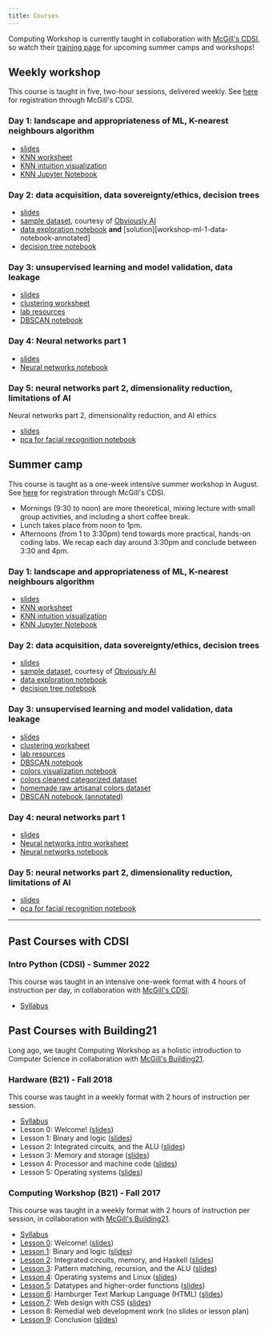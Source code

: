 ```yaml
---
title: Courses
---
```


Computing Workshop is currently taught in collaboration with [McGill's
CDSI][cdsi], so watch their [training page](https://www.mcgill.ca/cdsi/training)
for upcoming summer camps and workshops!

## Weekly workshop

This course is taught in five, two-hour sessions, delivered weekly.
See [here](https://www.mcgill.ca/cdsi/training/workshops) for registration through McGill's CDSI.

### Day 1: landscape and appropriateness of ML, K-nearest neighbours algorithm

- [slides][workshop-ml-1-slides]
- [KNN worksheet][workshop-ml-1-knn-worksheet]
- [KNN intuition visualization][knn-viz]
- [KNN Jupyter Notebook][workshop-ml-1-knn-notebook]

[workshop-ml-1-knn-worksheet]: /lessons/weekly-workshop/ml-1/knn-ws.pdf
[workshop-ml-1-knn-notebook]: /lessons/weekly-workshop/ml-1/knn.ipynb
[workshop-ml-1-slides]: https://docs.google.com/presentation/d/1Btgl_hL5unhLp2ltYn0PLuN_j1mvhvlB-nwDq6KrdhA/edit?usp=sharing

### Day 2: data acquisition, data sovereignty/ethics, decision trees

- [slides][workshop-ml-2-slides]
- [sample dataset][obvs-ai-sample-dataset], courtesy of [Obviously AI][obvs-ai]
- [data exploration notebook][workshop-ml-2-data-notebook]
  **and** [solution][workshop-ml-1-data-notebook-annotated]
- [decision tree notebook][workshop-ml-2-dt-notebook]

[workshop-ml-2-slides]: https://docs.google.com/presentation/d/1io0Yk06toXiaKWOAr2GUGZimjUqgy-aborurLjFh-PM/edit?usp=sharing
[workshop-ml-2-data-notebook]: /lessons/weekly-workshop/ml-2/data-exploration.ipynb
[workshop-ml-2-data-notebook-annotated]: /lessons/weekly-workshop/ml-2/data-exploration-annotated.ipynb
[workshop-ml-2-dt-notebook]: /lessons/weekly-workshop/ml-2/dt-student.ipynb

### Day 3: unsupervised learning and model validation, data leakage

- [slides][workshop-ml-3-slides]
- [clustering worksheet][workshop-ml-3-clustering]
- [lab resources](/lab.html)
- [DBSCAN notebook][workshop-ml-3-dbscan]

[workshop-ml-3-slides]: https://docs.google.com/presentation/d/1-PP-4gYCmDeWULsoq-NwJWfwTEEdOLvzZupQXy55J9Y/edit?usp=sharing
[workshop-ml-3-dbscan]: /lessons/weekly-workshop/ml-3/dbscan.ipynb
[workshop-ml-3-clustering]: /lessons/weekly-workshop/ml-3/kmeans.pdf
[workshop-ml-3-dbscan-annotated]: /lessons/weekly-workshop/ml-3/dbscan-annotated.ipynb

### Day 4: Neural networks part 1

- [slides][workshop-ml-4-slides]
- [Neural networks notebook][workshop-ml-4-notebook]

[workshop-ml-4-slides]: https://docs.google.com/presentation/d/1Pwfni1YoI_CUnlx8M1Zu04bsJ8EImnJM93T3-_nUrdY/edit?usp=sharing
[workshop-ml-4-notebook]: /lessons/weekly-workshop/ml-4/nn.ipynb

### Day 5: neural networks part 2, dimensionality reduction, limitations of AI

Neural networks part 2, dimensionality reduction, and AI ethics
- [slides][workshop-ml-5-slides]
- [pca for facial recognition notebook][workshop-ml-5-knn-pca-faces]

[workshop-ml-5-slides]: https://docs.google.com/presentation/d/1Ht3nvW5phWa7FhB4I6QGrCQtlGr0zfmz033D5vOOc44/edit?usp=sharing
[workshop-ml-5-knn-pca-faces]: /lessons/weekly-workshop/ml-5/knn-pca.ipynb

## Summer camp

This course is taught as a one-week intensive summer workshop in August.
See [here](https://www.mcgill.ca/cdsi/training/summer-camps/ml-pyt-summer-camp) for registration
through McGill's CDSI.

* Mornings (9:30 to noon) are more theoretical, mixing lecture with small group activities,
  and including a short coffee break.
* Lunch takes place from noon to 1pm.
* Afternoons (from 1 to 3:30pm) tend towards more practical, hands-on coding labs.
  We recap each day around 3:30pm and conclude between 3:30 and 4pm.

### Day 1: landscape and appropriateness of ML, K-nearest neighbours algorithm

- [slides][summercamp-ml-1-slides]
- [KNN worksheet][summercamp-ml-1-knn-worksheet]
- [KNN intuition visualization][knn-viz]
- [KNN Jupyter Notebook][summercamp-ml-1-knn-notebook]

[summercamp-ml-1-knn-worksheet]: /lessons/W19/knn-ws/writeup.pdf
[summercamp-ml-1-knn-notebook]: /lessons/summer-camp/ml-1/knn.ipynb
[summercamp-ml-1-slides]: https://docs.google.com/presentation/d/1HPX_dDdq_tMKsSaqjmvoTqh4r4DxmODASyIzSlKiaOU/edit?usp=drive_link

### Day 2: data acquisition, data sovereignty/ethics, decision trees

- [slides][summercamp-ml-2-slides]
- [sample dataset][obvs-ai-sample-dataset], courtesy of [Obviously AI][obvs-ai]
- [data exploration notebook][summercamp-ml-2-data-notebook]
  <!-- **and** [solution][summercamp-ml-2-data-notebook-annotated] -->
- [decision tree notebook][summercamp-ml-2-dt-notebook]

[summercamp-ml-2-slides]: https://docs.google.com/presentation/d/1FJwdCfXMwtBRp-3P6YnMg2X5WXXWYmLhU_-b8199FDg/edit?usp=drive_link
[summercamp-ml-2-data-notebook]: /lessons/summer-camp/ml-2/data-exploration.ipynb
[summercamp-ml-2-data-notebook-annotated]: /lessons/summer-camp/ml-2/data-exploration-annotated.ipynb
[summercamp-ml-2-dt-notebook]: /lessons/summer-camp/ml-2/dt-student.ipynb

### Day 3: unsupervised learning and model validation, data leakage

- [slides][summercamp-ml-3-slides]
- [clustering worksheet][summercamp-ml-3-clustering]
- [lab resources](/lab.html)
- [DBSCAN notebook][summercamp-ml-3-dbscan]
- [colors visualization notebook][summercamp-ml-3-colors-viz]
- [colors cleaned categorized dataset](https://files.jerrington.me/colors-cleaned-categorized.csv)
- [homemade raw artisanal colors dataset](https://files.jerrington.me/colors.zip)
- [DBSCAN notebook (annotated)][summercamp-ml-3-dbscan-annotated]

[summercamp-ml-3-slides]: https://docs.google.com/presentation/d/1XX91RAjzDHdGk5pNOl_8sxc7d1JE0CnjBUDAfIfCX1Q/edit?usp=drive_link
[summercamp-ml-3-dbscan]: /lessons/summer-camp/ml-3/dbscan.ipynb
[summercamp-ml-3-clustering]: /lessons/summer-camp/ml-3/kmeans.pdf
[summercamp-ml-3-colors-viz]: /lessons/summer-camp/ml-3/colors-visualization-clustering.ipynb
[summercamp-ml-3-dbscan-annotated]: /lessons/summer-camp/ml-3/dbscan-annotated.ipynb

### Day 4: neural networks part 1

- [slides][summercamp-ml-4-slides]
- [Neural networks intro worksheet][summercamp-ml-4-nn-worksheet]
- [Neural networks notebook][summercamp-ml-4-notebook]

[summercamp-ml-4-slides]: https://docs.google.com/presentation/d/1t-wC-AFdgYO_NQkr7kXyuUfc3eLTXe8WoRTndhL0azQ/edit?usp=drive_link
[summercamp-ml-4-notebook]: /lessons/summer-camp/ml-4/nn.ipynb
[summercamp-ml-4-nn-worksheet]: /lessons/summer-camp/ml-4/nn-intro-ws.pdf

### Day 5: neural networks part 2, dimensionality reduction, limitations of AI

- [slides][summercamp-ml-5-slides]
- [pca for facial recognition notebook][summercamp-ml-5-knn-pca-faces]

[summercamp-ml-5-slides]: https://docs.google.com/presentation/d/1toeio1vDHTO1nNIwsRYEBZIKBC7pqt1l8YxwxzgeErY/edit?usp=drive_link
[summercamp-ml-5-knn-pca-faces]: /lessons/summer-camp/ml-5/knn-pca.ipynb

<!--
## Weekly series

This course is taught as a series of five, two-hour workshops, weekly.
See [here](https://www.mcgill.ca/cdsi/training/workshops) for registration through McGill's CDSI.
The weekly series is essentially a condensed form of the summer camp, focusing (a bit) more on
direct instruction vs student-centered exploration and lab-time.

### Day 1: landscape and appropriateness of ML, K-nearest neighbours algorithm

- [slides][f24-ml-1-slides]
- [KNN Jupyter Notebook][f24-ml-1-knn-notebook]
- [KNN intuition visualization][knn-viz]

[f24-ml-1-knn-notebook]: /lessons/F24/ml-1/knn.ipynb
[f24-ml-1-slides]: https://docs.google.com/presentation/d/1GYcDmSJ6RLc0_BFtfUJoNZ7181qg2211m1nVplJyi38/edit?usp=sharing


-->

---

## Past Courses with CDSI

### Intro Python (CDSI) - Summer 2022

This course was taught in an intensive one-week format with 4 hours of instruction per day, in
collaboration with [McGill's CDSI][cdsi].

* [Syllabus](lessons/S22-CDSI/syllabus/syllabus.pdf)

## Past Courses with Building21

Long ago, we taught Computing Workshop as a holistic introduction to Computer Science in
collaboration with [McGill's Building21][b21].

### Hardware (B21) - Fall 2018

This course was taught in a weekly format with 2 hours of instruction per session.

* [Syllabus](lessons/F18/hw-syllabus/hw-syllabus.pdf)
* Lesson 0:
  Welcome!
  ([slides](https://docs.google.com/presentation/d/1dfmHvNf-lHQFAkwUlQ92UpAjd7SjuiYi4xnjvChUStQ/edit?usp=sharing))
* Lesson 1:
  Binary and logic
  ([slides](https://docs.google.com/presentation/d/1E7vCu53vvqF00CHJlvQr_GBDaX4kGw33G6_KvxLBG-Y/edit?usp=sharing))
* Lesson 2:
  Integrated circuits, and the ALU
  ([slides](https://docs.google.com/presentation/d/1Wr165Sk7ABxGHdyIMybjO5VV4ZwEIqNUd7d7Pj2NMT4/edit?usp=sharing))
* Lesson 3:
  Memory and storage
  ([slides](https://docs.google.com/presentation/d/1-Y3xV8i5ZOQZRG5Bojbj4fAhGLlr7twlbJNGc-RIMGU/edit?usp=sharing))
* Lesson 4:
  Processor and machine code
  ([slides](https://docs.google.com/presentation/d/144ubTBMUBTgd4rN_nInLVQ-ofp20_tJRE_MkgXgyMrI/edit?usp=sharing))
* Lesson 5: Operating systems
  ([slides](https://docs.google.com/presentation/d/1hehTrS_bif7IcSZ5yxxYBHyq69-VKXZb0oxvZ5OAVkI/edit?usp=sharing))

### Computing Workshop (B21) - Fall 2017

This course was taught in a weekly format with 2 hours of instruction per session, in collaboration
with [McGill's Building21][b21].

* [Syllabus](/lessons/F17/syllabus/syllabus.pdf)
* [Lesson 0](/lessons/F17/0/plan/0-lp.pdf): Welcome! ([slides](/lessons/F17/0/slides.pdf))
* [Lesson 1](/lessons/F17/1/plan/1-lp.pdf): Binary and logic ([slides](/lessons/F17/1/slides.pdf))
* [Lesson 2](/lessons/F17/2/plan/2-lp.pdf): Integrated circuits, memory, and Haskell ([slides](/lessons/F17/2/slides.pdf))
* [Lesson 3](/lessons/F17/3/plan/3-lp.pdf): Pattern matching, recursion, and the ALU ([slides](/lessons/F17/3/slides.pdf))
* [Lesson 4](/lessons/F17/4/plan/4-lp.pdf): Operating systems and Linux ([slides](/lessons/F17/4/slides.pdf))
* [Lesson 5](/lessons/F17/5/plan/5-lp.pdf): Datatypes and higher-order functions ([slides](/lessons/F17/5/slides.pdf))
* [Lesson 6](/lessons/F17/6/plan/6-lp.pdf): Hamburger Text Markup Language (HTML) ([slides](/lessons/F17/6/slides.pdf))
* [Lesson 7](/lessons/F17/7/plan/7-lp.pdf): Web design with CSS ([slides](/lessons/F17/7/slides.pdf))
* Lesson 8: Remedial web development work (no slides or lesson plan)
* [Lesson 9](/lessons/F17/9/plan/9-lp.pdf): Conclusion ([slides](/lessons/F17/9/slides.pdf))

<!--

### Machine Learning (B21) - Winter 2019

This course was taught in a weekly format with 2 hours of instruction per session, in collaboration
with [McGill's Building21][b21].

* [Syllabus](lessons/W19/ml-syllabus/ml-syllabus.pdf)

* Lesson 0:
  Welcome!
  ([Types and values worksheet](/lessons/W19/ml-0/types-values-ws/types-values.pdf))
  ([slides](https://docs.google.com/presentation/d/1OeCWPHMiCmeqb4pNvjtBwCj8l-Sp_nD3nDZtQQasEn8/edit?usp=sharing))

* Lesson 1:
  _K_ nearest neighbours
  ([slides](https://docs.google.com/presentation/d/1abKR8gYCag979SVAb_cOKIlORxIOHbSiPmbarPNQsQQ/edit?usp=sharing))
  ([Types and values recap](/lessons/W19/ml-1/co-teaching-act/co-teach1.pdf))
  ([Data structures recap](/lessons/W19/ml-1/co-teaching-act/co-teach2.pdf))
  ([KNN worksheet](/lessons/W19/ml-1/knn-ws/writeup.pdf))
  ([KNN interactive web site](http://vision.stanford.edu/teaching/cs231n-demos/knn/))
  ([KNN Jupyter Notebook](/lessons/W19/ml-1/knn.ipynb))

* Lesson 2:
  Decision trees
  ([slides](https://docs.google.com/presentation/d/1QwolwdwSXFLinDE1L2AJzovx0ClOxEPFbdSpKpV7EZQ/edit?usp=sharing))
  ([Decision trees notebook](/lessons/W19/ml-2/dt.ipynb))
  ([Decision tree visualization](/lessons/W19/ml-2/graphviz/tree.pdf))

* Lesson 3:
  Neural networks
  ([slides](https://docs.google.com/presentation/d/1IBIppvrsLAwGo2z-5Hs51TgCHdCa5lowqvv-v8fWs0A/edit?usp=sharing))
  ([Neural network notebook](/lessons/W19/ml-3/nn-script.ipynb))
  ([Neural network POGIL](/lessons/W19/ml-3/friday-plans/friday-plans.pdf))

* Lesson 4:
  Neural networks, and coding lab
  ([slides](https://docs.google.com/presentation/d/1F7SnBonyo4Y-g0wy4q57ROGxWpGPKU8MUbz_mdCjVFo/edit?usp=sharing))
  ([lab resources](/lab.html))

* Lesson 5:
  Unsupervised learning and ML ethics
  ([slides](https://docs.google.com/presentation/d/1MXyNmFI9Ly35TSt_5TsH7a-Fg6KT70s2qSOYoyggmwE/edit?usp=sharing))
  ([lab resources](/lab.html))
  ([K-means POGIL](/lessons/W19/ml-5/k-means-ws/writeup.pdf))

### Software (B21) - Fall 2018 {#machine-learning}

This course was taught in a weekly format with 2 hours of instruction per session, in collaboration
with [McGill's Building21][b21].

* [Syllabus](lessons/F18/sw-syllabus/sw-syllabus.pdf)

* Lesson 0:
  Welcome!
  ([slides](https://drive.google.com/open?id=1No5DSVTOAfBVyu0Sxi5tdIdtrPMd7U6rsITYQnueK9o))
* Lesson 1:
  _K_ nearest neighbours
  ([slides](https://drive.google.com/open?id=1rn4q62LTCXTlGJCQFFCIpGz9xnwZKi1NGnxTsUezE4g))
* Lesson 2:
  Decision trees
  ([slides](https://drive.google.com/open?id=1KUip52Bvoot7ayMAHcpK3_Pe0SlL8Kar5mECoHIHSGk))

  ([Jupyter notebook on Python basics](lessons/F18/sw-2/python-crash-course-script.ipynb))

  ([Jupyter notebook on decision trees](lessons/F18/sw-2/dt.ipynb))

* Lesson 3:
  Neural networks.
  ([slides](https://docs.google.com/presentation/d/1mjdIchMWsUMWdFBPWetouW9kUKgva0fErlHUi9R4zM8/edit?usp=sharing))

  ([Jupyter notebook on neural nets](lessons/F18/sw-3/nn-script.ipynb))

* Lesson 4:
  Applications of machine learning and coding lab
  ([slides](https://docs.google.com/presentation/d/1nPxfrCoyOjLk6PcI6zP3DEvOpWUSLTci19zRBCewwiI/edit?usp=sharing))

  ([Jhave's presentation slides](lessons/F18/sw-4/jhave-slides.pdf))

  ([Lab resources](/lab.html))

* Lesson 5:
  Unsupervised learning and ethical problems of machine learning.
  ([slides](https://docs.google.com/presentation/d/1dahzC6YTbW-lYf6nqx69S8Pm_TFM64WrwDcaF7Capik/edit?usp=sharing))

  ([POGIL on clustering](lessons/F18/sw-5/k-means-ws/writeup.pdf))

  ([Specification gaming](https://docs.google.com/spreadsheets/u/1/d/e/2PACX-1vRPiprOaC3HsCf5Tuum8bRfzYUiKLRqJmbOoC-32JorNdfyTiRRsR7Ea5eWtvsWzuxo8bjOxCG84dAg/pubhtml))

-->

[cdsi]: https://mcgill.ca/cdsi
[b21]: https://building21.ca/
[obvs-ai]: https://www.obviously.ai/post/data-cleaning-in-machine-learning
[obvs-ai-sample-dataset]: https://drive.google.com/file/d/1hQbtKp4yohNfW0elt6JnWsQ2QxuWA60t/view
[knn-viz]: http://vision.stanford.edu/teaching/cs231n-demos/knn/
